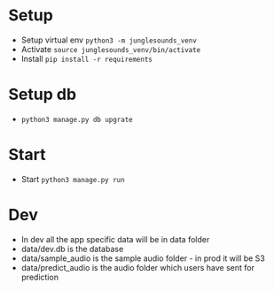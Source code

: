 # Setup
- Setup virtual env `python3 -m junglesounds_venv`
- Activate `source junglesounds_venv/bin/activate`
- Install `pip install -r requirements`

# Setup db
- `python3 manage.py db upgrate`


# Start 
- Start `python3 manage.py run`


# Dev 
- In dev all the app specific data will be in data folder
- data/dev.db  is the database
- data/sample_audio is the sample audio folder - in prod it will be S3
- data/predict_audio is the audio folder which users have sent for prediction
